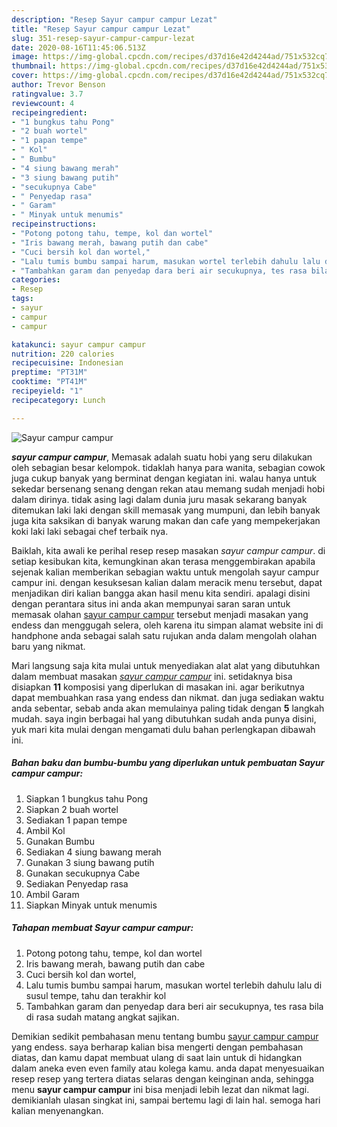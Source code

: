 ```yaml
---
description: "Resep Sayur campur campur Lezat"
title: "Resep Sayur campur campur Lezat"
slug: 351-resep-sayur-campur-campur-lezat
date: 2020-08-16T11:45:06.513Z
image: https://img-global.cpcdn.com/recipes/d37d16e42d4244ad/751x532cq70/sayur-campur-campur-foto-resep-utama.jpg
thumbnail: https://img-global.cpcdn.com/recipes/d37d16e42d4244ad/751x532cq70/sayur-campur-campur-foto-resep-utama.jpg
cover: https://img-global.cpcdn.com/recipes/d37d16e42d4244ad/751x532cq70/sayur-campur-campur-foto-resep-utama.jpg
author: Trevor Benson
ratingvalue: 3.7
reviewcount: 4
recipeingredient:
- "1 bungkus tahu Pong"
- "2 buah wortel"
- "1 papan tempe"
- " Kol"
- " Bumbu"
- "4 siung bawang merah"
- "3 siung bawang putih"
- "secukupnya Cabe"
- " Penyedap rasa"
- " Garam"
- " Minyak untuk menumis"
recipeinstructions:
- "Potong potong tahu, tempe, kol dan wortel"
- "Iris bawang merah, bawang putih dan cabe"
- "Cuci bersih kol dan wortel,"
- "Lalu tumis bumbu sampai harum, masukan wortel terlebih dahulu lalu di susul tempe, tahu dan terakhir kol"
- "Tambahkan garam dan penyedap dara beri air secukupnya, tes rasa bila di rasa sudah matang angkat sajikan."
categories:
- Resep
tags:
- sayur
- campur
- campur

katakunci: sayur campur campur 
nutrition: 220 calories
recipecuisine: Indonesian
preptime: "PT31M"
cooktime: "PT41M"
recipeyield: "1"
recipecategory: Lunch

---
```



![Sayur campur campur](https://img-global.cpcdn.com/recipes/d37d16e42d4244ad/751x532cq70/sayur-campur-campur-foto-resep-utama.jpg)

<b><i>sayur campur campur</i></b>, Memasak adalah suatu hobi yang seru dilakukan oleh sebagian besar kelompok. tidaklah hanya para wanita, sebagian cowok juga cukup banyak yang berminat dengan kegiatan ini. walau hanya untuk sekedar bersenang senang dengan rekan atau memang sudah menjadi hobi dalam dirinya. tidak asing lagi dalam dunia juru masak sekarang banyak ditemukan laki laki dengan skill memasak yang mumpuni, dan lebih banyak juga kita saksikan di banyak warung makan dan cafe yang mempekerjakan koki laki laki sebagai chef terbaik nya.



Baiklah, kita awali ke perihal resep resep masakan <i>sayur campur campur</i>. di setiap kesibukan kita, kemungkinan akan terasa menggembirakan apabila sejenak kalian memberikan sebagian waktu untuk mengolah sayur campur campur ini. dengan kesuksesan kalian dalam meracik menu tersebut, dapat menjadikan diri kalian bangga akan hasil menu kita sendiri. apalagi disini dengan perantara situs ini anda akan mempunyai saran saran untuk memasak olahan <u>sayur campur campur</u> tersebut menjadi masakan yang endess dan menggugah selera, oleh karena itu simpan alamat website ini di handphone anda sebagai salah satu rujukan anda dalam mengolah olahan baru yang nikmat.


Mari langsung saja kita mulai untuk menyediakan alat alat yang dibutuhkan dalam membuat masakan <u><i>sayur campur campur</i></u> ini. setidaknya bisa disiapkan <b>11</b> komposisi yang diperlukan di masakan ini. agar berikutnya dapat membuahkan rasa yang endess dan nikmat. dan juga sediakan waktu anda sebentar, sebab anda akan memulainya paling tidak dengan <b>5</b> langkah mudah. saya ingin berbagai hal yang dibutuhkan sudah anda punya disini, yuk mari kita mulai dengan mengamati dulu bahan perlengkapan dibawah ini.

<!--inarticleads1-->

##### Bahan baku dan bumbu-bumbu yang diperlukan untuk pembuatan Sayur campur campur:

1. Siapkan 1 bungkus tahu Pong
1. Siapkan 2 buah wortel
1. Sediakan 1 papan tempe
1. Ambil  Kol
1. Gunakan  Bumbu
1. Sediakan 4 siung bawang merah
1. Gunakan 3 siung bawang putih
1. Gunakan secukupnya Cabe
1. Sediakan  Penyedap rasa
1. Ambil  Garam
1. Siapkan  Minyak untuk menumis




<!--inarticleads2-->

##### Tahapan membuat Sayur campur campur:

1. Potong potong tahu, tempe, kol dan wortel
1. Iris bawang merah, bawang putih dan cabe
1. Cuci bersih kol dan wortel,
1. Lalu tumis bumbu sampai harum, masukan wortel terlebih dahulu lalu di susul tempe, tahu dan terakhir kol
1. Tambahkan garam dan penyedap dara beri air secukupnya, tes rasa bila di rasa sudah matang angkat sajikan.




Demikian sedikit pembahasan menu tentang bumbu <u>sayur campur campur</u> yang endess. saya berharap kalian bisa mengerti dengan pembahasan diatas, dan kamu dapat membuat ulang di saat lain untuk di hidangkan dalam aneka even even family atau kolega kamu. anda dapat menyesuaikan resep resep yang tertera diatas selaras dengan keinginan anda, sehingga menu <b>sayur campur campur</b> ini bisa menjadi lebih lezat dan nikmat lagi. demikianlah ulasan singkat ini, sampai bertemu lagi di lain hal. semoga hari kalian menyenangkan.
